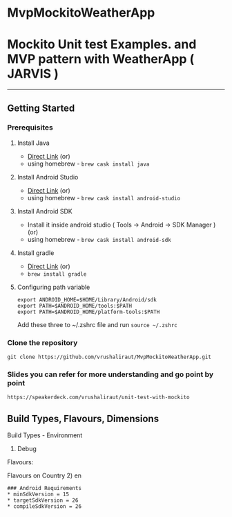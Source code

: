 # MvpMockitoWeatherApp
# Mockito Unit test Examples. and MVP pattern with WeatherApp ( JARVIS )
---

## Getting Started
### Prerequisites
1) Install Java
    - [Direct Link](https://www.java.com/en/download/help/mac_install.xml)
                        (or)
    - using homebrew - ```brew cask install java``` 

2) Install Android Studio
    - [Direct Link](https://developer.android.com/studio/index.html)
                        (or)
    - using homebrew - ```brew cask install android-studio```  
    
3) Install Android SDK
    - Install it inside android studio ( Tools -> Android -> SDK Manager )
                        (or)
    - using homebrew - ```brew cask install android-sdk```
    
4) Install gradle
    - [Direct Link](https://gradle.org/install/)
                        (or)
    - ```brew install gradle```

5) Configuring path variable
    ```
    export ANDROID_HOME=$HOME/Library/Android/sdk
    export PATH=$ANDROID_HOME/tools:$PATH 
    export PATH=$ANDROID_HOME/platform-tools:$PATH
    ```
    Add these three to ~/.zshrc file and run ```source ~/.zshrc```
    
### Clone the repository
```git clone https://github.com/vrushaliraut/MvpMockitoWeatherApp.git```

###  Slides you can refer for more understanding and go point by point
``` https://speakerdeck.com/vrushaliraut/unit-test-with-mockito ```

## Build Types, Flavours, Dimensions

Build Types - Environment
1) Debug


Flavours:

Flavours on Country
2) en

```
### Android Requirements
* minSdkVersion = 15
* targetSdkVersion = 26
* compileSdkVersion = 26

